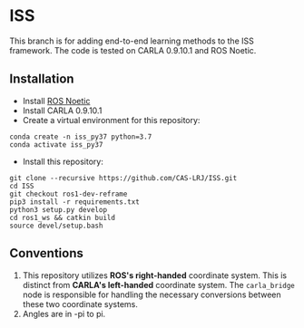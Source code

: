 # ISS
This branch is for adding end-to-end learning methods to the ISS framework. The code is tested on CARLA 0.9.10.1 and ROS Noetic.

## Installation
- Install [ROS Noetic](http://wiki.ros.org/noetic/Installation)
- Install CARLA 0.9.10.1
- Create a virtual environment for this repository:
```
conda create -n iss_py37 python=3.7
conda activate iss_py37
```
- Install this repository:
```
git clone --recursive https://github.com/CAS-LRJ/ISS.git 
cd ISS
git checkout ros1-dev-reframe
pip3 install -r requirements.txt
python3 setup.py develop
cd ros1_ws && catkin build
source devel/setup.bash
```

## Conventions
1. This repository utilizes **ROS's right-handed** coordinate system. This is distinct from **CARLA's left-handed** coordinate system. The ``carla_bridge`` node is responsible for handling the necessary conversions between these two coordinate systems.
2. Angles are in -pi to pi.